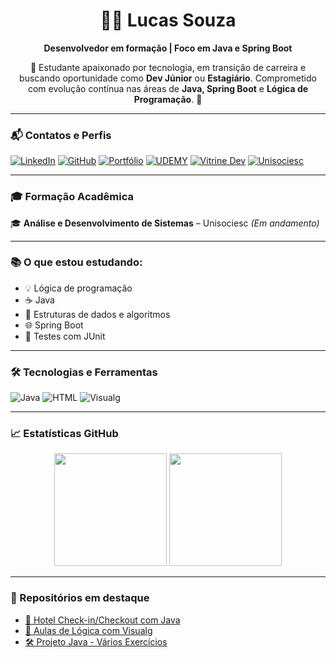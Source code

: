 <h1 align="center">👨‍💻 Lucas Souza</h1>

<p align="center"><strong>Desenvolvedor em formação | Foco em Java e Spring Boot</strong></p>

<p align="center">🎯 Estudante apaixonado por tecnologia, em transição de carreira e buscando oportunidade como <strong>Dev Júnior</strong> ou <strong>Estagiário</strong>. Comprometido com evolução contínua nas áreas de <strong>Java, Spring Boot</strong> e <strong>Lógica de Programação</strong>. 🚀</p>

---

### 📬 Contatos e Perfis

[![LinkedIn](https://img.shields.io/badge/LinkedIn-blue?logo=linkedin&style=for-the-badge)](https://www.linkedin.com/in/lucas-souza-aa96981a7/)
[![GitHub](https://img.shields.io/badge/GitHub-000?logo=github&style=for-the-badge)](https://github.com/CosmoSouza)
[![Portfólio](https://img.shields.io/badge/Portfólio-1e90ff?style=for-the-badge)](https://github.com/CosmoSouza)
[![UDEMY](https://img.shields.io/badge/UDEMY-A435F0?style=for-the-badge&logo=Udemy&logoColor=white)](https://www.udemy.com/user/lucas-cosmo-de-souza/)
[![Vitrine Dev](https://img.shields.io/badge/VitrineDev-00c853?style=for-the-badge)](https://vitrine.dev/CosmoSouza)
[![Unisociesc](https://img.shields.io/badge/UNISOCIESC-00458A?style=for-the-badge)](https://www.unisociesc.com.br/)

---

### 🎓 Formação Acadêmica

🎓 **Análise e Desenvolvimento de Sistemas** – Unisociesc *(Em andamento)*

---

### 📚 O que estou estudando:

- 💡 Lógica de programação  
- ☕ Java   
- 🧠 Estruturas de dados e algoritmos  
- 🌐 Spring Boot  
- 🧪 Testes com JUnit  

---

### 🛠️ Tecnologias e Ferramentas

![Java](https://img.shields.io/badge/Java-ED8B00?style=for-the-badge&logo=java&logoColor=white)
![HTML](https://img.shields.io/badge/HTML-E34F26?style=for-the-badge&logo=html5&logoColor=white)
![Visualg](https://img.shields.io/badge/Visualg-blue?style=for-the-badge)

---

### 📈 Estatísticas GitHub

<div align="center">
  <img height="180em" src="https://github-readme-stats.vercel.app/api?username=CosmoSouza&show_icons=true&theme=radical&count_private=true"/>
  <img height="180em" src="https://github-readme-stats.vercel.app/api/top-langs/?username=CosmoSouza&layout=compact&langs_count=7&theme=radical"/>
</div>

---

### 🚀 Repositórios em destaque

- [🔐 Hotel Check-in/Checkout com Java](https://github.com/CosmoSouza/Hotel_Checkin_Checkout)
- [🧠 Aulas de Lógica com Visualg](https://github.com/CosmoSouza/Aulas-Lógicas-de-Programação)
- [🛠️ Projeto Java - Vários Exercícios](https://github.com/CosmoSouza/-Projetos_Java)
